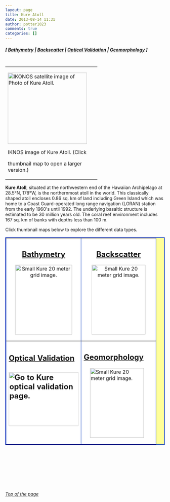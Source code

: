 ```yaml
---
layout: page
title: Kure Atoll
date: 2013-08-14 11:31
author: potter1023
comments: true
categories: []
---
```



<h5 class="no_margin-top">[ <a href="http://www.soest.hawaii.edu/pibhmc/cms/data-by-location/northwest-hawaiian-islands/kure-atoll/bathymetry">Bathymetry</a> | <a href="http://www.soest.hawaii.edu/pibhmc/cms/data-by-location/northwest-hawaiian-islands/kure-atoll/backscatter">Backscatter</a> | <a href="http://www.soest.hawaii.edu/pibhmc/cms/data-by-location/northwest-hawaiian-islands/kure-atoll/optical">Optical Validation</a> | <a href="http://www.soest.hawaii.edu/pibhmc/cms/data-by-location/northwest-hawaiian-islands/kure-atoll/geomorphology">Geomorphology</a> ]</h5>

<table style="padding: 6px 8px 0px 0px;" align="left" cellpadding="0" cellspacing="0" width="265">

<tbody>

<tr>

<td width="275">

<p class="no_margin"><a href="ftp://ftp.soest.hawaii.edu/pibhmc/website/webdocs/webtext&amp;figures/nwhi/kure_ikonos_lrg.jpg"><img src="http://www.soest.hawaii.edu/pibhmc/NWHI_images/kure_ikonos_lrg_250.jpg" alt="IKONOS satellite image of Photo of Kure Atoll." title="Multibeam bathymetry of Ta'u Island, American Samoa." border="0" height="225" width="250" /></a></p>

<p class="caption">IKNOS image of Kure Atoll. (Click

thumbnail map to open a larger version.)</p>

</td>

</tr>

</tbody>

</table>

<p><strong>Kure Atoll</strong>, situated at the northwestern end of the Hawaiian Archipelago at 28.5°N, 178°W, is the northernmost atoll in the world. This classically shaped atoll encloses 0.86 sq. km of land including Green Island which was home to a Coast Guard-operated long range navigation (LORAN) station from the early 1960's until 1992. The underlying basaltic structure is estimated to be 30 million years old. The coral reef environment includes 167 sq. km of banks with depths less than 100 m.</p>
<p>Click thumbnail maps below to explore the different data types. </p>

<table bgcolor="#ffff99" border="2" bordercolor="#0033bd" cellpadding="2" cellspacing="4" width="445">

<tbody>

<tr>

<td align="center" bgcolor="#ffffff" height="271" valign="middle" width="220">

<h2 class="no_margin-top"><a href="http://www.soest.hawaii.edu/pibhmc/cms/data-by-location/northwest-hawaiian-islands/kure-atoll/bathymetry">Bathymetry</a></h2>

<a href="http://www.soest.hawaii.edu/pibhmc/cms/data-by-location/northwest-hawaiian-islands/kure-atoll/bathymetry"><img src="http://www.soest.hawaii.edu/pibhmc/NWHI_images/Kure_20m_300.jpg" alt="Small Kure 20 meter grid image." title="Go to Kure bathymetry page." border="0" height="220" hspace="20" vspace="0" width="180" /></a>

</td>

<td align="center" bgcolor="#ffffff" height="271" valign="middle" width="220">

<h2 class="no_margin-top"><a href="http://www.soest.hawaii.edu/pibhmc/cms/data-by-location/northwest-hawaiian-islands/kure-atoll/backscatter">Backscatter</a></h2>

<a href="http://www.soest.hawaii.edu/pibhmc/cms/data-by-location/northwest-hawaiian-islands/kure-atoll/backscatter"><img src="http://www.soest.hawaii.edu/pibhmc/NWHI_images/Kure-bs_300.jpg" alt="Small Kure 20 meter grid image." title="Go to Kure backscatter page." border="0" height="220" hspace="20" vspace="0" width="170" /></a></td>

</tr>

<tr>

<td bgcolor="#ffffff" height="214" valign="middle" width="220">

<h2 class="no_margin-top"><a href="http://www.soest.hawaii.edu/pibhmc/cms/data-by-location/northwest-hawaiian-islands/kure-atoll/optical">Optical Validation</a><a href="http://www.soest.hawaii.edu/pibhmc/cms/data-by-location/northwest-hawaiian-islands/kure-atoll/optical"><img src="http://www.soest.hawaii.edu/pibhmc/NWHI_images/kur_toad_220px.jpg" alt="Go to Kure optical validation page." title="Go to Kure optical validation page." align="middle" border="0" height="170" hspace="0" vspace="30" width="220" /></a></h2>

</td>

<td bgcolor="#ffffff" height="214" valign="middle" width="220">

<h2 class="no_margin-top-deadlink"><a href="http://www.soest.hawaii.edu/pibhmc/cms/data-by-location/northwest-hawaiian-islands/kure-atoll/geomorphology">Geomorphology</a></h2>

<p class="no_margin-top"><a href="http://www.soest.hawaii.edu/pibhmc/cms/data-by-location/northwest-hawaiian-islands/kure-atoll/geomorphology"><img src="http://www.soest.hawaii.edu/pibhmc/NWHI_images/kure_5m_slp_220.jpg" alt="Small Kure 20 meter grid image." title="Go to Kure backscatter page." border="0" height="220" hspace="20" vspace="0" width="170" /></a></p>

<div align="center"></div>

</td>

</tr>

</tbody>

</table>

<p>&nbsp;</p>

<p>&nbsp;</p>

<p>&nbsp;</p>

<p>&nbsp;</p>

<h6><a href="#top">Top of the page</a></h6>


